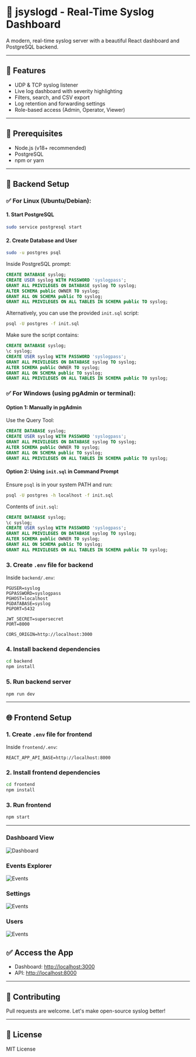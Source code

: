 # 📡 jsyslogd - Real-Time Syslog Dashboard

A modern, real-time syslog server with a beautiful React dashboard and PostgreSQL backend.

---

## 🚀 Features

* UDP & TCP syslog listener
* Live log dashboard with severity highlighting
* Filters, search, and CSV export
* Log retention and forwarding settings
* Role-based access (Admin, Operator, Viewer)

---

## 🧱 Prerequisites

* Node.js (v18+ recommended)
* PostgreSQL
* npm or yarn

---

## 🔧 Backend Setup

### ✅ For Linux (Ubuntu/Debian):

#### 1. Start PostgreSQL

```bash
sudo service postgresql start
```

#### 2. Create Database and User

```bash
sudo -u postgres psql
```

Inside PostgreSQL prompt:

```sql
CREATE DATABASE syslog;
CREATE USER syslog WITH PASSWORD 'syslogpass';
GRANT ALL PRIVILEGES ON DATABASE syslog TO syslog;
ALTER SCHEMA public OWNER TO syslog;
GRANT ALL ON SCHEMA public TO syslog;
GRANT ALL PRIVILEGES ON ALL TABLES IN SCHEMA public TO syslog;
```

Alternatively, you can use the provided `init.sql` script:

```bash
psql -U postgres -f init.sql
```

Make sure the script contains:

```sql
CREATE DATABASE syslog;
\c syslog;
CREATE USER syslog WITH PASSWORD 'syslogpass';
GRANT ALL PRIVILEGES ON DATABASE syslog TO syslog;
ALTER SCHEMA public OWNER TO syslog;
GRANT ALL ON SCHEMA public TO syslog;
GRANT ALL PRIVILEGES ON ALL TABLES IN SCHEMA public TO syslog;
```

### ✅ For Windows (using pgAdmin or terminal):

#### Option 1: Manually in pgAdmin

Use the Query Tool:

```sql
CREATE DATABASE syslog;
CREATE USER syslog WITH PASSWORD 'syslogpass';
GRANT ALL PRIVILEGES ON DATABASE syslog TO syslog;
ALTER SCHEMA public OWNER TO syslog;
GRANT ALL ON SCHEMA public TO syslog;
GRANT ALL PRIVILEGES ON ALL TABLES IN SCHEMA public TO syslog;
```

#### Option 2: Using `init.sql` in Command Prompt

Ensure `psql` is in your system PATH and run:

```bash
psql -U postgres -h localhost -f init.sql
```

Contents of `init.sql`:

```sql
CREATE DATABASE syslog;
\c syslog;
CREATE USER syslog WITH PASSWORD 'syslogpass';
GRANT ALL PRIVILEGES ON DATABASE syslog TO syslog;
ALTER SCHEMA public OWNER TO syslog;
GRANT ALL ON SCHEMA public TO syslog;
GRANT ALL PRIVILEGES ON ALL TABLES IN SCHEMA public TO syslog;
```

### 3. Create `.env` file for backend

Inside `backend/.env`:

```env
PGUSER=syslog
PGPASSWORD=syslogpass
PGHOST=localhost
PGDATABASE=syslog
PGPORT=5432

JWT_SECRET=supersecret
PORT=8000

CORS_ORIGIN=http://localhost:3000
```

### 4. Install backend dependencies

```bash
cd backend
npm install
```

### 5. Run backend server

```bash
npm run dev
```

---

## 🌐 Frontend Setup

### 1. Create `.env` file for frontend

Inside `frontend/.env`:

```env
REACT_APP_API_BASE=http://localhost:8000
```

### 2. Install frontend dependencies

```bash
cd frontend
npm install
```

### 3. Run frontend

```bash
npm start
```

---

### Dashboard View
![Dashboard](assets/Dashboard.png)

### Events Explorer
![Events](assets/events.png)

### Settings
![Events](assets/settings.png)

### Users
![Events](assets/users.png)

## ✅ Access the App

* Dashboard: [http://localhost:3000](http://localhost:3000)
* API: [http://localhost:8000](http://localhost:8000)

---

## 🤝 Contributing

Pull requests are welcome. Let's make open-source syslog better!

---

## 📄 License

MIT License
